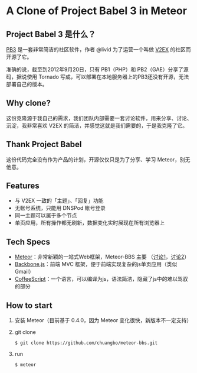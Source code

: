 # A Clone of Project Babel 3 in Meteor

## Project Babel 3 是什么？

[PB3](http://www.v2ex.com/go/babel) 是一套非常简洁的社区软件，作者 @livid 为了运营一个叫做 [V2EX](http://www.v2ex.com) 的社区而开源了它。

准确的说，截至到2012年9月20日，只有 PB1（PHP）和 PB2（GAE）分享了源码，据说使用 Tornado 写成，可以部署在本地服务器上的PB3还没有开源，无法部署自己的版本。

## Why clone?

这份克隆源于我自己的需求，我们团队内部需要一套讨论软件，用来分享、讨论、沉淀，我非常喜欢 V2EX 的简洁，并感觉这就是我们需要的，于是我克隆了它。


## Thank Project Babel

这份代码完全没有作为产品的计划，开源仅仅只是为了分享、学习 Meteor，别无他意。

## Features

- 与 V2EX 一致的「主题」、「回复」功能
- 无帐号系统，只能用 DNSPod 帐号登录
- 同一主题可以属于多个节点
- 单页应用，所有操作都无刷新，数据变化实时展现在所有浏览器上

## Tech Specs

- [Meteor](http://www.meteor.com)：非常新颖的一站式Web框架，Meteor-BBS 主要 （[讨论1](http://www.v2ex.com/t/33961)，[讨论2](http://www.v2ex.com/t/48084)）
- [Backbone.js](http://documentcloud.github.com/backbone/)：前端 MVC 框架，便于前端实现复杂的js单页应用（类似Gmail）
- [CoffeeScript](http://coffeescript.org)：一个语言，可以编译为js，语法简洁，隐藏了js中的难以驾驭的部分


## How to start

1. 安装 Meteor（目前基于 0.4.0，因为 Meteor 变化很快，新版本不一定支持）

1. git clone

   ~~~
   $ git clone https://github.com/chuangbo/meteor-bbs.git
   ~~~

3. run

   ~~~
   $ meteor
   ~~~
